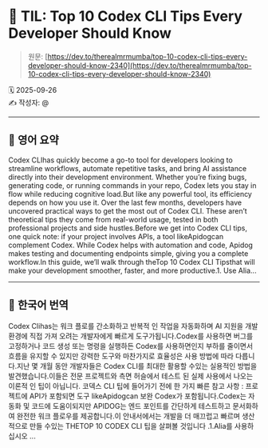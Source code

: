 # 📌 TIL: Top 10 Codex CLI Tips Every Developer Should Know

> 원문: [https://dev.to/therealmrmumba/top-10-codex-cli-tips-every-developer-should-know-2340](https://dev.to/therealmrmumba/top-10-codex-cli-tips-every-developer-should-know-2340)

🗓 2025-09-26  
✍️ 작성자: @

---

## 🔹 영어 요약

Codex CLIhas quickly become a go-to tool for developers looking to streamline workflows, automate repetitive tasks, and bring AI assistance directly into their development environment. Whether you’re fixing bugs, generating code, or running commands in your repo, Codex lets you stay in flow while reducing cognitive load.But like any powerful tool, its efficiency depends on how you use it. Over the last few months, developers have uncovered practical ways to get the most out of Codex CLI. These aren’t theoretical tips they come from real-world usage, tested in both professional projects and side hustles.Before we get into Codex CLI tips, one quick note: if your project involves APIs, a tool likeApidogcan complement Codex. While Codex helps with automation and code, Apidog makes testing and documenting endpoints simple, giving you a complete workflow.In this guide, we’ll walk through theTop 10 Codex CLI Tipsthat will make your development smoother, faster, and more productive.1. Use Alia...

---

## 🔸 한국어 번역

Codex Clihas는 워크 플로를 간소화하고 반복적 인 작업을 자동화하며 AI 지원을 개발 환경에 직접 가져 오려는 개발자에게 빠르게 도구가됩니다.Codex를 사용하면 버그를 고정하거나 코드 생성 또는 명령을 실행하든 Codex를 사용하면인지 부하를 줄이면서 흐름을 유지할 수 있지만 강력한 도구와 마찬가지로 효율성은 사용 방법에 따라 다릅니다.지난 몇 개월 동안 개발자들은 Codex CLI를 최대한 활용할 수있는 실용적인 방법을 발견했습니다.이들은 전문 프로젝트와 측면 허슬에서 테스트 된 실제 사용에서 나오는 이론적 인 팁이 아닙니다. 코덱스 CLI 팁에 들어가기 전에 한 가지 빠른 참고 사항 : 프로젝트에 API가 포함되면 도구 likeApidogcan 보완 Codex가 포함됩니다.Codex는 자동화 및 코드에 도움이되지만 APIDOG는 엔드 포인트를 간단하게 테스트하고 문서화하여 완전한 워크 플로우를 제공합니다.이 안내서에서는 개발을 더 매끄럽고 빠르며 생산적으로 만들 수있는 THETOP 10 CODEX CLI 팁을 살펴볼 것입니다 .1.Alia를 사용하십시오 ...
